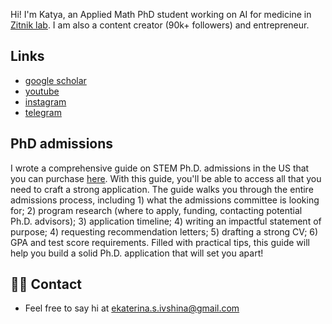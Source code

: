 ---
---

Hi! I'm Katya, an Applied Math PhD student working on AI for medicine in [Zitnik lab](https://zitniklab.hms.harvard.edu). I am also a content creator (90k+ followers) and entrepreneur. 

## Links
- [google scholar](https://scholar.google.com/citations?view_op=list_works&hl=en&authuser=1&user=06fe_usAAAAJ)
- [youtube](https://www.youtube.com/channel/UCwt427dz_HUxJ7AV4C-n8IQ)
- [instagram](https://www.instagram.com/katya.ivshina/)
- [telegram](https://t.me/katiai)

## PhD admissions

I wrote a comprehensive guide on STEM Ph.D. admissions in the US that you can purchase [here](https://buy.stripe.com/28og0Q35Y2dbbtK3cy). With this guide, you'll be able to access all that you need to craft a strong application. The guide walks you through the entire admissions process, including 1) what the admissions committee is looking for; 2) program research (where to apply, funding, contacting potential Ph.D. advisors); 3) application timeline; 4) writing an impactful statement of purpose; 4) requesting recommendation letters; 5) drafting a strong CV; 6) GPA and test score requirements. Filled with practical tips, this guide will help you build a solid Ph.D. application that will set you apart!


## 👋🏻 Contact

- Feel free to say hi at ekaterina.s.ivshina@gmail.com
 
 
